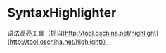 # SyntaxHighlighter
语法高亮工具（抓自[http://tool.oschina.net/highlight](http://tool.oschina.net/highlight)）

